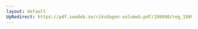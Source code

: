 ```yaml
---
layout: default
UpRedirect: https://pdf.swedeb.se/riksdagen-volumeG-pdf/198990/reg_198990__reg_03/reg_198990__reg_03_0281.pdf
---
```

